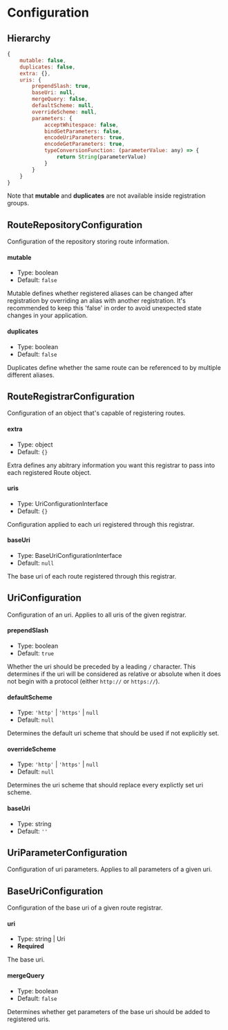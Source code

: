 # Configuration

## Hierarchy

```javascript
{
    mutable: false,
    duplicates: false,
    extra: {},
    uris: {
        prependSlash: true,
        baseUri: null,
        mergeQuery: false,
        defaultScheme: null,
        overrideScheme: null,
        parameters: {
            acceptWhitespace: false,
            bindGetParameters: false,
            encodeUriParameters: true,
            encodeGetParameters: true,
            typeConversionFunction: (parameterValue: any) => {
                return String(parameterValue)
            }
        }
    }
}
```

Note that **mutable** and **duplicates** are not available inside registration groups.

## RouteRepositoryConfiguration

Configuration of the repository storing route information.

#### mutable

- Type: boolean
- Default: `false`

Mutable defines whether registered aliases can be changed after registration by overriding an alias with another registration.
It's recommended to keep this 'false' in order to avoid unexpected state changes in your application.

#### duplicates

- Type: boolean
- Default: `false`

Duplicates define whether the same route can be referenced to by multiple different aliases.

## RouteRegistrarConfiguration

Configuration of an object that's capable of registering routes.

#### extra

- Type: object
- Default: `{}`

Extra defines any abitrary information you want this registrar to pass into each registered Route object.

#### uris

- Type: UriConfigurationInterface
- Default: `{}`

Configuration applied to each uri registered through this registrar.

#### baseUri

- Type: BaseUriConfigurationInterface
- Default: `null`

The base uri of each route registered through this registrar.

## UriConfiguration

Configuration of an uri. Applies to all uris of the given registrar.

#### prependSlash

- Type: boolean
- Default: `true`

Whether the uri should be preceded by a leading `/` character. This determines if the uri will be considered as relative or absolute when it does not begin with a protocol (either `http://` or `https://`).

#### defaultScheme

- Type: `'http'` | `'https'` | `null`
- Default: `null`

Determines the default uri scheme that should be used if not explicitly set.

#### overrideScheme

- Type: `'http'` | `'https'` | `null`
- Default: `null`

Determines the uri scheme that should replace every explictly set uri scheme.

#### baseUri

- Type: string
- Default: `''`

## UriParameterConfiguration

Configuration of uri parameters. Applies to all parameters of a given uri.

## BaseUriConfiguration

Configuration of the base uri of a given route registrar.

#### uri

- Type: string | Uri
- **Required**

The base uri.

#### mergeQuery

- Type: boolean
- Default: `false`

Determines whether get parameters of the base uri should be added to registered uris.

